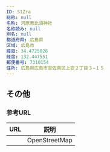 ```yaml
---
ID: S1Zra
総称: null
名称: 河原恵比須神社
名称読み: null
別名: null
都道府県: 広島県
区域: 広島市
緯度: 34.4725028
経度: 132.447551
郵便番号: 7310154
住所: 広島県広島市安佐南区上安２丁目３−１５
---
```


## その他

### 参考URL

| URL | 説明          |
| --- | ------------- |
|     | OpenStreetMap |
